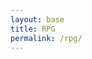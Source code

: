 ```yaml
---
layout: base
title: RPG
permalink: /rpg/
---
```


<div id="indicator" style="display: none;">Music is Playing!</div>

<script>
    // Set the audio path using Liquid and define it globally
    window.audioPath = '{{site.baseurl}}/assets/sounds/rpgSong.mp3';
</script>

<script src="{{site.baseurl}}/assets/js/rpg/rpgMusic.js"></script> 


<style>
.custom-alert {
    display: none;
    position: fixed;
    left: 50%;
    top: 50%;
    transform: translate(-50%, -50%);
    z-index: 1000;
}

.custom-alert button {
    background-color: transparent; /* Fully transparent background */
    display: flex; /* Use flexbox for layout */
    align-items: center; /* Center items vertically */
    justify-content: center; /* Center items horizontally */
    width: 100%; /* Adjust width to fit content */
    height: 100%; /* Adjust height to fit content */
    position: absolute; /* Position the button relative to the alert box */
}

</style>

<canvas id='gameCanvas'></canvas>
<div id="custom-alert" class="custom-alert">
    <button onclick="closeCustomAlert()" id="custom-alert-message"></button>
</div>

<script type="module">
    import GameControl from '{{site.baseurl}}/assets/js/rpg2x/GameControl.js';

    const path = "{{site.baseurl}}";

    // Start game engine
    GameControl.start(path);
</script>

